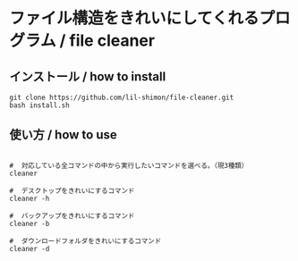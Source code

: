 # ファイル構造をきれいにしてくれるプログラム / file cleaner

## インストール / how to install

```shell
git clone https://github.com/lil-shimon/file-cleaner.git
bash install.sh

```

## 使い方 / how to use

```shell

#  対応している全コマンドの中から実行したいコマンドを選べる。（現3種類）
cleaner

#  デスクトップをきれいにするコマンド
cleaner -h

#  バックアップをきれいにするコマンド
cleaner -b

#  ダウンロードフォルダをきれいにするコマンド
cleaner -d

```